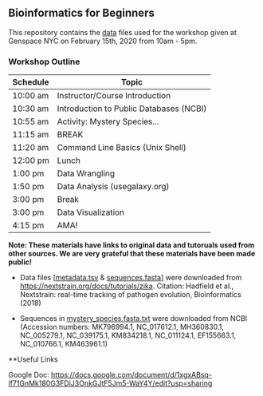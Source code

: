 ## Bioinformatics for Beginners
This repository contains the [data](https://github.com/gonzalezvl/B4B_15Feb20_GenSpace/tree/master/materials) files used for the workshop given at Genspace NYC on February 15th, 2020 from 10am - 5pm. 

### Workshop Outline

| Schedule  | Topic  |
|---|---|
|10:00 am |Instructor/Course Introduction   |
|10:30 am |Introduction to Public Databases (NCBI)  |
|10:55 am|Activity: Mystery Species... |
|11:15 am|BREAK  |
|11:20 am|Command Line Basics (Unix Shell)  |
|12:00 pm|Lunch  |
|1:00 pm| Data Wrangling |
|1:50 pm |Data Analysis (usegalaxy.org) |
|3:00 pm |Break |
|3:00 pm |Data Visualization |
|4:15 pm |AMA!|


**Note: These materials have links to original data and tutoruals used from other sources. We are very grateful that these materials have been made public!**

- Data files [[metadata.tsv](https://github.com/gonzalezvl/B4B_15Feb20_GenSpace/blob/master/materials/data/metadata.tsv) & [sequences.fasta](https://github.com/gonzalezvl/B4B_15Feb20_GenSpace/blob/master/materials/data/sequences.fasta)] were downloaded from https://nextstrain.org/docs/tutorials/zika. Citation: Hadfield et al., Nextstrain: real-time tracking of pathogen evolution, Bioinformatics (2018)

- Sequences in [mystery\_species.fasta.txt](https://github.com/gonzalezvl/B4B_15Feb20_GenSpace/blob/master/materials/data/mystery_species.fasta.txt) were downloaded from NCBI (Accession numbers: MK796994.1, NC\_017612.1, MH360830.1, NC\_005279.1, NC\_039175.1, KM834218.1, NC\_011124.1, EF155663.1, NC\_010766.1, KM463961.1)

**Useful Links

Google Doc: https://docs.google.com/document/d/1xgxABsq-lf71GnMk180G3FDiJ3OnkGJtF5Jm5-WaY4Y/edit?usp=sharing

